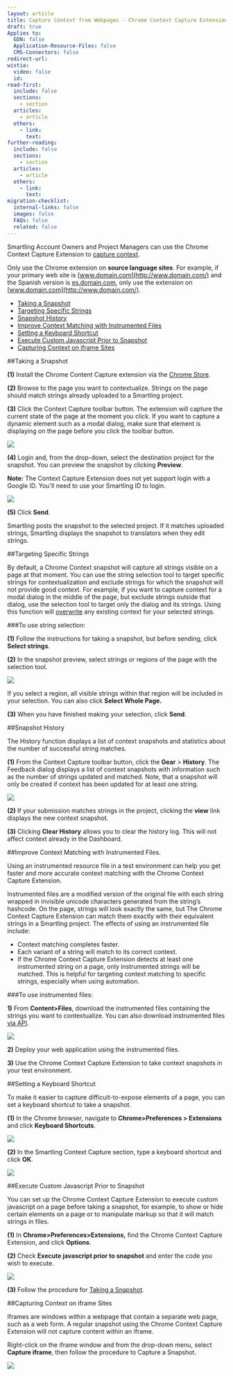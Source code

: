 ```yaml
---
layout: article
title: Capture Context from Webpages - Chrome Context Capture Extension
draft: true
Applies to:
  GDN: false
  Application-Resource-Files: false
  CMS-Connectors: false
redirect-url:
wistia:
  video: false
  id:
read-first:
  include: false
  sections:
    - section
  articles:
    - article
  others:
    - link:
      text:
further-reading:
  include: false
  sections:
    - section
  articles:
    - article
  others:
    - link:
      text:
migration-checklist:
  internal-links: false
  images: false
  FAQs: false
  related: false
---
```


Smartling Account Owners and Project Managers can use the Chrome Context Capture Extension to [capture context]().

Only use the Chrome extension on **source language sites**. For example, if your primary web site is [www.domain.com](http://www.domain.com/) and the Spanish version is [es.domain.com](http://es.domain.com/), only use the extension on [www.domain.com](http://www.domain.com/).

*   [Taking a Snapshot](#taking-a-snapshot)
*   [Targeting Specific Strings](#targeting-specific-strings)
*   [Snapshot History](#History)
*   [Improve Context Matching with Instrumented Files](#Instrumented)
*   [Setting a Keyboard Shortcut](#Shortcut)
*   [Execute Custom Javascript Prior to Snapshot](#Custom)
*   [Capturing Context on iframe Sites](#Iframe)

##Taking a Snapshot

**(1)** Install the Chrome Content Capture extension via the [Chrome Store](https://chrome.google.com/webstore/detail/smartling-context-capture/hbckdcedbkhjfeomlikdkgkfcibkeofi/related).

**(2)** Browse to the page you want to contextualize. Strings on the page should match strings already uploaded to a Smartling project.

**(3)** Click the Context Capture toolbar button. The extension will capture the current state of the page at the moment you click. If you want to capture a dynamic element such as a modal dialog, make sure that element is displaying on the page before you click the toolbar button.

![](/hc/en-us/article_attachments/207641868/Smartling_Global_Content_Translation_and_Localization_Solution.png)

**(4)** Login and, from the drop-down, select the destination project for the snapshot. You can preview the snapshot by clicking **Preview**.  

**Note:** The Context Capture Extension does not yet support login with a Google ID. You'll need to use your Smartling ID to login.

![](/hc/en-us/article_attachments/207642088/Smartling_Global_Content_Translation_and_Localization_Solution.png)

**(5)** Click **Send**.

Smartling posts the snapshot to the selected project. If it matches uploaded strings, Smartling displays the snapshot to translators when they edit strings.

##Targeting Specific Strings

By default, a Chrome Context snapshot will capture all strings visible on a page at that moment. You can use the string selection tool to target specific strings for contextualization and exclude strings for which the snapshot will not provide good context. For example, if you want to capture context for a modal dialog in the middle of the page, but exclude strings outside that dialog, use the selection tool to target only the dialog and its strings. Using this function will [overwrite](/hc/en-us/articles/203519607) any existing context for your selected strings.

###To use string selection:

**(1)** Follow the instructions for taking a snapshot, but before sending, click **Select strings**.

**(2)** In the snapshot preview, select strings or regions of the page with the selection tool.

![](/hc/en-us/article_attachments/207708967/Smartling_Global_Content_Translation_and_Localization_Solution.png)

If you select a region, all visible strings within that region will be included in your selection. You can also click **Select Whole Page.**

**(3)** When you have finished making your selection, click **Send**.

##Snapshot History

The History function displays a list of context snapshots and statistics about the number of successful string matches.

**(1)** From the Context Capture toolbar button, click the **Gear** > **History**. The Feedback dialog displays a list of context snapshots with information such as the number of strings updated and matched. Note, that a snapshot will only be created if context has been updated for at least one string.

![](/hc/en-us/article_attachments/207711347/Feedback.png)

**(2)** If your submission matches strings in the project, clicking the **view** link displays the new context snapshot.

**(3)** Clicking **Clear History** allows you to clear the history log. This will not affect context already in the Dashboard.

##Improve Context Matching with Instrumented Files.

Using an instrumented resource file in a test environment can help you get faster and more accurate context matching with the Chrome Context Capture Extension.

Instrumented files are a modified version of the original file with each string wrapped in invisible unicode characters generated from the string’s hashcode. On the page, strings will look exactly the same, but The Chrome Context Capture Extension can match them exactly with their equivalent strings in a Smartling project. The effects of using an instrumented file include:

*   Context matching completes faster.
*   Each variant of a string will match to its correct context.
*   If the Chrome Context Capture Extension detects at least one instrumented string on a page, only instrumented strings will be matched. This is helpful for targeting context matching to specific strings, especially when using automation.

###To use instrumented files:

**1)** From **Content>Files**, download the instrumented files containing the strings you want to contextualize. You can also download instrumented files [via API](https://docs.smartling.com/display/docs/Files+API#FilesAPI-/file/get(GET)).

![](/hc/en-us/article_attachments/207646108/Smartling___Manage_Files.png)

**2)** Deploy your web application using the instrumented files.

**3)** Use the Chrome Context Capture Extension to take context snapshots in your test environment.

##Setting a Keyboard Shortcut

To make it easier to capture difficult-to-expose elements of a page, you can set a keyboard shortcut to take a snapshot.

**(1)** In the Chrome browser, navigate to **Chrome>Preferences > Extensions** and click **Keyboard Shortcuts**.

![](/hc/en-us/article_attachments/207712247/Extensions.png)

**(2)** In the Smartling Context Capture section, type a keyboard shortcut and click **OK**.

![](/hc/en-us/article_attachments/207712347/Extensions.png)

##Execute Custom Javascript Prior to Snapshot

You can set up the Chrome Context Capture Extension to execute custom javascript on a page before taking a snapshot, for example, to show or hide certain elements on a page or to manipulate markup so that it will match strings in files.

**(1)** In **Chrome>Preferences>Extensions,** find the Chrome Context Capture Extension, and click **Options**.

**(2)** Check **Execute javascript prior to snapshot** and enter the code you wish to execute.

![](/hc/en-us/article_attachments/207712467/Smartling_Context_Snapshot_Options.png)

**(3)** Follow the procedure for [Taking a Snapshot]().

##Capturing Context on iframe Sites

Iframes are windows within a webpage that contain a separate web page, such as a web form. A regular snapshot using the Chrome Context Capture Extension will not capture content within an iframe.

Right-click on the iframe window and from the drop-down menu, select **Capture iframe**, then follow the procedure to Capture a Snapshot. 

![](/hc/en-us/article_attachments/207712587/Smartling_Global_Content_Translation_and_Localization_Solution.png)